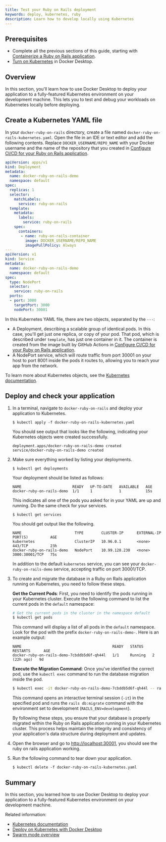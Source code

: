 ```yaml
---
title: Test your Ruby on Rails deployment
keywords: deploy, kubernetes, ruby
description: Learn how to develop locally using Kubernetes
---
```


## Prerequisites

- Complete all the previous sections of this guide, starting with [Containerize a Ruby on Rails application](containerize.md).
- [Turn on Kubernetes](desktop/kubernetes/#install-and-turn-on-kubernetes) in Docker Desktop.

## Overview

In this section, you'll learn how to use Docker Desktop to deploy your application to a fully-featured Kubernetes environment on your development machine. This lets you to test and debug your workloads on Kubernetes locally before deploying.

## Create a Kubernetes YAML file

In your `docker-ruby-on-rails` directory, create a file named
`docker-ruby-on-rails-kubernetes.yaml`. Open the file in an IDE or text editor and add
the following contents. Replace `DOCKER_USERNAME/REPO_NAME` with your Docker
username and the name of the repository that you created in [Configure CI/CD for
your Ruby on Rails application](configure-ci-cd.md).

```yaml
apiVersion: apps/v1
kind: Deployment
metadata:
  name: docker-ruby-on-rails-demo
  namespace: default
spec:
  replicas: 1
  selector:
    matchLabels:
      service: ruby-on-rails
  template:
    metadata:
      labels:
        service: ruby-on-rails
    spec:
      containers:
       - name: ruby-on-rails-container
         image: DOCKER_USERNAME/REPO_NAME
         imagePullPolicy: Always
---
apiVersion: v1
kind: Service
metadata:
  name: docker-ruby-on-rails-demo
  namespace: default
spec:
  type: NodePort
  selector:
    service: ruby-on-rails
  ports:
  - port: 3000
    targetPort: 3000
    nodePort: 30001
```

In this Kubernetes YAML file, there are two objects, separated by the `---`:

 - A Deployment, describing a scalable group of identical pods. In this case,
   you'll get just one replica, or copy of your pod. That pod, which is
   described under `template`, has just one container in it. The
    container is created from the image built by GitHub Actions in [Configure CI/CD for
    your Ruby on Rails application](configure-ci-cd.md).
 - A NodePort service, which will route traffic from port 30001 on your host to
   port 8001 inside the pods it routes to, allowing you to reach your app
   from the network.

To learn more about Kubernetes objects, see the [Kubernetes documentation](https://kubernetes.io/docs/home/).

## Deploy and check your application

1. In a terminal, navigate to `docker-ruby-on-rails` and deploy your application to
   Kubernetes.

   ```console
   $ kubectl apply -f docker-ruby-on-rails-kubernetes.yaml
   ```

   You should see output that looks like the following, indicating your Kubernetes objects were created successfully.

   ```shell
   deployment.apps/docker-ruby-on-rails-demo created
   service/docker-ruby-on-rails-demo created
   ```

2. Make sure everything worked by listing your deployments.

   ```console
   $ kubectl get deployments
   ```

   Your deployment should be listed as follows:

   ```shell
   NAME                       READY   UP-TO-DATE   AVAILABLE   AGE
   docker-ruby-on-rails-demo  1/1     1            1           15s
   ```

   This indicates all one of the pods you asked for in your YAML are up and running. Do the same check for your services.

   ```console
   $ kubectl get services
   ```

   You should get output like the following.

   ```shell
   NAME                        TYPE        CLUSTER-IP      EXTERNAL-IP   PORT(S)          AGE
   kubernetes                  ClusterIP   10.96.0.1       <none>        443/TCP          23h
   docker-ruby-on-rails-demo   NodePort    10.99.128.230   <none>        3000:30001/TCP   75s
   ```

   In addition to the default `kubernetes` service, you can see your `docker-ruby-on-rails-demo` service, accepting traffic on port 30001/TCP.


3. To create and migrate the database in a Ruby on Rails application running on Kubernetes, you need to follow these steps.

   **Get the Current Pods**:
   First, you need to identify the pods running in your Kubernetes cluster. Execute the following command to list the current pods in the `default` namespace:

   ```sh
   # Get the current pods in the cluster in the namespace default
   $ kubectl get pods
   ```

   This command will display a list of all pods in the `default` namespace. Look for the pod with the prefix `docker-ruby-on-rails-demo-`. Here is an example output:

   ```console
   NAME                                         READY   STATUS    RESTARTS      AGE
   docker-ruby-on-rails-demo-7cbddb5d6f-qh44l   1/1     Running   2 (22h ago)   9d
   ```

   **Execute the Migration Command**:
   Once you've identified the correct pod, use the `kubectl exec` command to run the database migration inside the pod.

   ```sh
   $ kubectl exec -it docker-ruby-on-rails-demo-7cbddb5d6f-qh44l -- rails db:migrate RAILS_ENV=development
   ```

   This command opens an interactive terminal session (`-it`) in the specified pod and runs the `rails db:migrate` command with the environment set to development (`RAILS_ENV=development`).

   By following these steps, you ensure that your database is properly migrated within the Ruby on Rails application running in your Kubernetes cluster. This process helps maintain the integrity and consistency of your application's data structure during deployment and updates.

4. Open the browser and go to [http://localhost:30001](http://localhost:30001), you should see the ruby on rails application working.

5. Run the following command to tear down your application.

   ```console
   $ kubectl delete -f docker-ruby-on-rails-kubernetes.yaml
   ```

## Summary

In this section, you learned how to use Docker Desktop to deploy your application to a fully-featured Kubernetes environment on your development machine.

Related information:
   - [Kubernetes documentation](https://kubernetes.io/docs/home/)
   - [Deploy on Kubernetes with Docker Desktop](../../desktop/kubernetes.md)
   - [Swarm mode overview](../../engine/swarm/_index.md)
